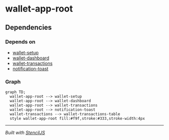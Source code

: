 # wallet-app-root

## Dependencies

### Depends on

- [wallet-setup](../wallet-setup)
- [wallet-dashboard](../wallet-dashboard)
- [wallet-transactions](../wallet-transactions)
- [notification-toast](../notification-toast)

### Graph
```mermaid
graph TD;
  wallet-app-root --> wallet-setup
  wallet-app-root --> wallet-dashboard
  wallet-app-root --> wallet-transactions
  wallet-app-root --> notification-toast
  wallet-transactions --> wallet-transactions-table
  style wallet-app-root fill:#f9f,stroke:#333,stroke-width:4px
```

----------------------------------------------

*Built with [StencilJS](https://stenciljs.com/)*
